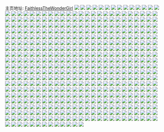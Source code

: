 主页地址: [FaithlessTheWonderGirl](https://weibo.com/u/1768656511) 
![](https://wx4.sinaimg.cn/mw2000/696b8e7fly1h9pgkuwii3j228032g7wi.jpg) 
![](https://wx4.sinaimg.cn/mw2000/696b8e7fly1h9pgkx1khtj22yo24w4qr.jpg) 
![](https://wx4.sinaimg.cn/mw2000/696b8e7fly1h9pgkjtjpoj22802yo1kz.jpg) 
![](https://wx4.sinaimg.cn/mw2000/696b8e7fly1h9pgkolq5jj21ho1zk7wh.jpg) 
![](https://wx4.sinaimg.cn/mw2000/696b8e7fly1h9pgkmpc7tj22802yox6q.jpg) 
![](https://wx4.sinaimg.cn/mw2000/696b8e7fly1h9pgks282nj22802yo7wj.jpg) 
![](https://wx4.sinaimg.cn/mw2000/696b8e7fly1h9pgktfa63j22803304qq.jpg) 
![](https://wx4.sinaimg.cn/mw2000/696b8e7fly1h9pgjyoeikj22802yoe82.jpg) 
![](https://wx4.sinaimg.cn/mw2000/696b8e7fly1h9pgkgv5t4j22802yob2b.jpg) 
![](https://wx4.sinaimg.cn/mw2000/696b8e7fly1h9pgkc2r97j22802yob2b.jpg) 
![](https://wx4.sinaimg.cn/mw2000/696b8e7fly1h9pgk6vu87j22802yob2b.jpg) 
![](https://wx4.sinaimg.cn/mw2000/696b8e7fly1h9gd0axpwaj22802yonpe.jpg) 
![](https://wx4.sinaimg.cn/mw2000/696b8e7fly1h9gd07qtqhj237k37khdz.jpg) 
![](https://wx4.sinaimg.cn/mw2000/696b8e7fly1h9gcfmx7rwj22802yokjn.jpg) 
![](https://wx4.sinaimg.cn/mw2000/696b8e7fly1h98cg00dn7j22eo37k1l1.jpg) 
![](https://wx4.sinaimg.cn/mw2000/696b8e7fly1h98cg612jwj22yo1w3b2c.jpg) 
![](https://wx4.sinaimg.cn/mw2000/696b8e7fly1h98cg3tpf1j22eo37kkjo.jpg) 
![](https://wx4.sinaimg.cn/mw2000/696b8e7fly1h907xs90htj2225340npe.jpg) 
![](https://wx4.sinaimg.cn/mw2000/696b8e7fly1h907xmkq0mj23402c04qr.jpg) 
![](https://wx4.sinaimg.cn/mw2000/696b8e7fly1h907zenrxqj22c0340e83.jpg) 
![](https://wx4.sinaimg.cn/mw2000/696b8e7fly1h907xktwjij22802yox6r.jpg) 
![](https://wx4.sinaimg.cn/mw2000/696b8e7fly1h907zmpu42j22c0340e83.jpg) 
![](https://wx4.sinaimg.cn/mw2000/696b8e7fly1h907xv5dhtj21t037kkjm.jpg) 
![](https://wx4.sinaimg.cn/mw2000/696b8e7fly1h907xxhxhsj237k37kb2e.jpg) 
![](https://wx4.sinaimg.cn/mw2000/696b8e7fly1h9080k0ygbj20s7140ndu.jpg) 
![](https://wx4.sinaimg.cn/mw2000/696b8e7fly1h907xqa54sj237k1t0u10.jpg) 
![](https://wx4.sinaimg.cn/mw2000/696b8e7fly1h907xhaqwdj22eo37k1l1.jpg) 
![](https://wx4.sinaimg.cn/mw2000/696b8e7fly1h91eti68dzj22c02vq1kz.jpg) 
![](https://wx4.sinaimg.cn/mw2000/696b8e7fly1h8s2rk20ivj22802emb2a.jpg) 
![](https://wx4.sinaimg.cn/mw2000/696b8e7fly1h8s2rnkjguj21tn36ce82.jpg) 
![](https://wx4.sinaimg.cn/mw2000/696b8e7fly1h8s2rt4afuj22802yox6q.jpg) 
![](https://wx4.sinaimg.cn/mw2000/696b8e7fly1h8nmxuoqlyj20uk5fux6r.jpg) 
![](https://wx4.sinaimg.cn/mw2000/696b8e7fly1h8nn2b4fhjj236c2dru10.jpg) 
![](https://wx4.sinaimg.cn/mw2000/696b8e7fly1h8nmxvwr14j20uk3g2e82.jpg) 
![](https://wx4.sinaimg.cn/mw2000/696b8e7fly1h8k29ab85sj22un26x4qq.jpg) 
![](https://wx4.sinaimg.cn/mw2000/696b8e7fly1h8k29fw0xej22xh2b27wj.jpg) 
![](https://wx4.sinaimg.cn/mw2000/696b8e7fly1h8k29jh3hqj23402c04qr.jpg) 
![](https://wx4.sinaimg.cn/mw2000/696b8e7fly1h8k29hr525j22c03404qr.jpg) 
![](https://wx4.sinaimg.cn/mw2000/696b8e7fly1h8k29ea5hbj22802yokjn.jpg) 
![](https://wx4.sinaimg.cn/mw2000/696b8e7fly1h8hq8p02exj21ho1zkqv5.jpg) 
![](https://wx4.sinaimg.cn/mw2000/696b8e7fly1h8hq603pesj227z2p3x6r.jpg) 
![](https://wx4.sinaimg.cn/mw2000/696b8e7fly1h8hq5wpwo8j21zk1hox6p.jpg) 
![](https://wx4.sinaimg.cn/mw2000/696b8e7fly1h8hq68pl4bj22802yoe84.jpg) 
![](https://wx4.sinaimg.cn/mw2000/696b8e7fly1h8hq6lof82j22802zke84.jpg) 
![](https://wx4.sinaimg.cn/mw2000/696b8e7fly1h8hq6f5s6wj22yo2a0e84.jpg) 
![](https://wx4.sinaimg.cn/mw2000/696b8e7fly1h8d3cfxq06j22rk2be1kz.jpg) 
![](https://wx4.sinaimg.cn/mw2000/696b8e7fly1h8d3c9keb9j21vx36chdu.jpg) 
![](https://wx4.sinaimg.cn/mw2000/696b8e7fly1h8dt9j0mndj235b36c4qt.jpg) 
![](https://wx4.sinaimg.cn/mw2000/696b8e7fly1h81i3vk14gj22yo1z7e84.jpg) 
![](https://wx4.sinaimg.cn/mw2000/696b8e7fly1h81i4a44ppj23402ajnpg.jpg) 
![](https://wx4.sinaimg.cn/mw2000/696b8e7fly1h81i43h0j4j22yo280qv8.jpg) 
![](https://wx4.sinaimg.cn/mw2000/696b8e7fly1h81i4808hwj21ho1zknpd.jpg) 
![](https://wx4.sinaimg.cn/mw2000/696b8e7fly1h7ukq8vp5bj23402c0npd.jpg) 
![](https://wx4.sinaimg.cn/mw2000/696b8e7fly1h7ukqa4xizj226r1n2e81.jpg) 
![](https://wx4.sinaimg.cn/mw2000/696b8e7fly1h7ukq733nzj22c0340npf.jpg) 
![](https://wx4.sinaimg.cn/mw2000/696b8e7fly1h7uizgp2cpj22c0340b2b.jpg) 
![](https://wx4.sinaimg.cn/mw2000/696b8e7fly1h7uizadr1zj236c36cu11.jpg) 
![](https://wx4.sinaimg.cn/mw2000/696b8e7fly1h7uiyjeeeuj22c03404qs.jpg) 
![](https://wx4.sinaimg.cn/mw2000/696b8e7fly1h7uizl4ukej21ld2wr4qq.jpg) 
![](https://wx4.sinaimg.cn/mw2000/696b8e7fly1h7uiz06m7wj22802yohdv.jpg) 
![](https://wx4.sinaimg.cn/mw2000/696b8e7fly1h7uiz25k8qj22c0340hdu.jpg) 
![](https://wx4.sinaimg.cn/mw2000/696b8e7fly1h7uiyuuqwhj22802yo1kz.jpg) 
![](https://wx4.sinaimg.cn/mw2000/696b8e7fly1h7uizj353lj221l340hdv.jpg) 
![](https://wx4.sinaimg.cn/mw2000/696b8e7fly1h7uj3y7m26j21zt2o3hdu.jpg) 
![](https://wx4.sinaimg.cn/mw2000/696b8e7fly1h7uizdf4raj23402c0qv7.jpg) 
![](https://wx4.sinaimg.cn/mw2000/696b8e7fly1h7uj1cumd8j22c0340hdv.jpg) 
![](https://wx4.sinaimg.cn/mw2000/696b8e7fly1h7uiznl5b9j22c0340npe.jpg) 
![](https://wx4.sinaimg.cn/mw2000/696b8e7fly1h7tctb7nu9j21fr36cb2b.jpg) 
![](https://wx4.sinaimg.cn/mw2000/696b8e7fly1h7tctcou65j21iz36c7wj.jpg) 
![](https://wx4.sinaimg.cn/mw2000/696b8e7fly1h7tcte06t8j21e036cx6q.jpg) 
![](https://wx4.sinaimg.cn/mw2000/696b8e7fly1h7dal8eggzj20tx134k3x.jpg) 
![](https://wx4.sinaimg.cn/mw2000/696b8e7fly1h7dale42dxj22802yo7wk.jpg) 
![](https://wx4.sinaimg.cn/mw2000/696b8e7fly1h7dalsjp45j22yo280qv7.jpg) 
![](https://wx4.sinaimg.cn/mw2000/696b8e7fly1h7dalm6ds4j23402c0e83.jpg) 
![](https://wx4.sinaimg.cn/mw2000/696b8e7fly1h7dalwjz03j22q6280u0y.jpg) 
![](https://wx4.sinaimg.cn/mw2000/696b8e7fly1h7daligmbkj22802yonpf.jpg) 
![](https://wx4.sinaimg.cn/mw2000/696b8e7fly1h7dal7npvmj22802yox6q.jpg) 
![](https://wx4.sinaimg.cn/mw2000/696b8e7fly1h6wurrxrikj22803147wk.jpg) 
![](https://wx4.sinaimg.cn/mw2000/696b8e7fly1h6wup8nf1kj21ys2mkqnz.jpg) 
![](https://wx4.sinaimg.cn/mw2000/696b8e7fly1h6wuozmvj8j22802zs4qs.jpg) 
![](https://wx4.sinaimg.cn/mw2000/696b8e7fly1h6wupw7tqoj22802yoe45.jpg) 
![](https://wx4.sinaimg.cn/mw2000/696b8e7fly1h6wupfi27uj21qm1honpd.jpg) 
![](https://wx4.sinaimg.cn/mw2000/696b8e7fly1h6wuqh8epsj228031w7wl.jpg) 
![](https://wx4.sinaimg.cn/mw2000/696b8e7fly1h6wusvby54j22c0340x6q.jpg) 
![](https://wx4.sinaimg.cn/mw2000/696b8e7fly1h6wuo09ku5j22802zgnpd.jpg) 
![](https://wx4.sinaimg.cn/mw2000/696b8e7fly1h6wurcb0vaj23402c04qr.jpg) 
![](https://wx4.sinaimg.cn/mw2000/696b8e7fly1h6wur7oie2j2280304b29.jpg) 
![](https://wx4.sinaimg.cn/mw2000/696b8e7fly1h6wus1nliaj21ho1zkn69.jpg) 
![](https://wx4.sinaimg.cn/mw2000/696b8e7fly1h6wuso5pb2j22802yo1l0.jpg) 
![](https://wx4.sinaimg.cn/mw2000/696b8e7fly1h6wutj2n9sj22802yoe83.jpg) 
![](https://wx4.sinaimg.cn/mw2000/696b8e7fgy1h6tfqyk63vj22yo280x6r.jpg) 
![](https://wx4.sinaimg.cn/mw2000/696b8e7fgy1h6tfqgfh47j22802you10.jpg) 
![](https://wx4.sinaimg.cn/mw2000/696b8e7fgy1h6tfqciv90j22802you0z.jpg) 
![](https://wx4.sinaimg.cn/mw2000/696b8e7fgy1h6tfyeqeeej22802zg4qt.jpg) 
![](https://wx4.sinaimg.cn/mw2000/696b8e7fgy1h6tfqueridj22802yo1l0.jpg) 
![](https://wx4.sinaimg.cn/mw2000/696b8e7fgy1h6tfq9lmshj2280304e81.jpg) 
![](https://wx4.sinaimg.cn/mw2000/696b8e7fgy1h6tfqnopeaj22yo280tyw.jpg) 
![](https://wx4.sinaimg.cn/mw2000/696b8e7fgy1h6tfqwebc9j220s2yn1l0.jpg) 
![](https://wx4.sinaimg.cn/mw2000/696b8e7fgy1h6tfsse9zhj227x2lynpf.jpg) 
![](https://wx4.sinaimg.cn/mw2000/696b8e7fly1h6gs1bs6d1j21r92cbwtm.jpg) 
![](https://wx4.sinaimg.cn/mw2000/696b8e7fly1h6gs1d77wtj21ze2n7tm5.jpg) 
![](https://wx4.sinaimg.cn/mw2000/696b8e7fly1h6gs1azrg8j21so2e9x6p.jpg) 
![](https://wx4.sinaimg.cn/mw2000/696b8e7fly1h674ipt87nj22yo280npf.jpg) 
![](https://wx4.sinaimg.cn/mw2000/696b8e7fly1h674jmiujqj227y2w2x6r.jpg) 
![](https://wx4.sinaimg.cn/mw2000/696b8e7fly1h674jait8oj228030wb29.jpg) 
![](https://wx4.sinaimg.cn/mw2000/696b8e7fly1h65bvlnt7bj20vc15sn3h.jpg) 
![](https://wx4.sinaimg.cn/mw2000/696b8e7fly1h65bvhnvqyj22802yokjn.jpg) 
![](https://wx4.sinaimg.cn/mw2000/696b8e7fly1h65bw680wnj222k2yonpf.jpg) 
![](https://wx4.sinaimg.cn/mw2000/696b8e7fly1h65bxag3dbj22802yo4qr.jpg) 
![](https://wx4.sinaimg.cn/mw2000/696b8e7fly1h65bwg6vs1j22802yonpf.jpg) 
![](https://wx4.sinaimg.cn/mw2000/696b8e7fly1h65bx1i0a9j22802yo4f0.jpg) 
![](https://wx4.sinaimg.cn/mw2000/696b8e7fly1h642g9tzifj23402c0e82.jpg) 
![](https://wx4.sinaimg.cn/mw2000/696b8e7fly1h642eu5qqsj22802sgay5.jpg) 
![](https://wx4.sinaimg.cn/mw2000/696b8e7fly1h642futr3fj22c0340x6q.jpg) 
![](https://wx4.sinaimg.cn/mw2000/696b8e7fly1h642g7xn0hj23402c07wl.jpg) 
![](https://wx4.sinaimg.cn/mw2000/696b8e7fly1h642f1rscvj22802yo4qs.jpg) 
![](https://wx4.sinaimg.cn/mw2000/696b8e7fly1h642fggqrmj228032c4qp.jpg) 
![](https://wx4.sinaimg.cn/mw2000/696b8e7fly1h642f7nbt1j22802yo7wk.jpg) 
![](https://wx4.sinaimg.cn/mw2000/696b8e7fly1h642fktdcqj22c0383b2b.jpg) 
![](https://wx4.sinaimg.cn/mw2000/696b8e7fly1h642fi931tj22c035fnpe.jpg) 
![](https://wx4.sinaimg.cn/mw2000/696b8e7fly1h642g4075zj23402c0x6s.jpg) 
![](https://wx4.sinaimg.cn/mw2000/696b8e7fly1h642fx3ai9j22c036nkjn.jpg) 
![](https://wx4.sinaimg.cn/mw2000/696b8e7fly1h642g03kufj22c0340npg.jpg) 
![](https://wx4.sinaimg.cn/mw2000/696b8e7fly1h642frn5qqj22bz2rv4qr.jpg) 
![](https://wx4.sinaimg.cn/mw2000/696b8e7fly1h642gd74euj2272340npf.jpg) 
![](https://wx4.sinaimg.cn/mw2000/696b8e7fly1h642foitm1j22c0357hdw.jpg) 
![](https://wx4.sinaimg.cn/mw2000/696b8e7fly1h5v0bvfm8ij22c03407wj.jpg) 
![](https://wx4.sinaimg.cn/mw2000/696b8e7fly1h5v0bshvsij22c0340b2b.jpg) 
![](https://wx4.sinaimg.cn/mw2000/696b8e7fly1h5v0by9xclj23402c0npe.jpg) 
![](https://wx4.sinaimg.cn/mw2000/696b8e7fly1h5v0bwy63hj22c0340npf.jpg) 
![](https://wx4.sinaimg.cn/mw2000/696b8e7fly1h5v0bzmnlcj23402c0x6q.jpg) 
![](https://wx4.sinaimg.cn/mw2000/696b8e7fly1h5dku89w6qj23402c0b2b.jpg) 
![](https://wx4.sinaimg.cn/mw2000/696b8e7fly1h5dktuvjj3j22802yo1kz.jpg) 
![](https://wx4.sinaimg.cn/mw2000/696b8e7fly1h5dku1e43rj22c0340b2b.jpg) 
![](https://wx4.sinaimg.cn/mw2000/696b8e7fly1h5dku3z6iuj22c0340kjm.jpg) 
![](https://wx4.sinaimg.cn/mw2000/696b8e7fly1h5dku5f6l9j21r0340e82.jpg) 
![](https://wx4.sinaimg.cn/mw2000/696b8e7fly1h5dktzcxb8j22802yo4qr.jpg) 
![](https://wx4.sinaimg.cn/mw2000/696b8e7fly1h56mv7jnpzj22802yo1kz.jpg) 
![](https://wx4.sinaimg.cn/mw2000/696b8e7fly1h56mvcfg0vj234033y4qs.jpg) 
![](https://wx4.sinaimg.cn/mw2000/696b8e7fly1h56mvmmnqcj22802yo7wj.jpg) 
![](https://wx4.sinaimg.cn/mw2000/696b8e7fly1h56mvehqxhj23402c07wj.jpg) 
![](https://wx4.sinaimg.cn/mw2000/696b8e7fly1h56mvi5sthj22802yox6r.jpg) 
![](https://wx4.sinaimg.cn/mw2000/696b8e7fly1h56mvojdtfj21dd2fq7wh.jpg) 
![](https://wx4.sinaimg.cn/mw2000/696b8e7fly1h56mzlu0m3j22802yohdv.jpg) 
![](https://wx4.sinaimg.cn/mw2000/696b8e7fly1h56h1n7rp7j22rv1hg4qq.jpg) 
![](https://wx4.sinaimg.cn/mw2000/696b8e7fly1h56h1x5e3ej22al3314qr.jpg) 
![](https://wx4.sinaimg.cn/mw2000/696b8e7fly1h56h1zzii6j22c032o1kz.jpg) 
![](https://wx4.sinaimg.cn/mw2000/696b8e7fly1h56h5xq17oj23401mpkjm.jpg) 
![](https://wx4.sinaimg.cn/mw2000/696b8e7fly1h56hjds0chj227u340u0z.jpg) 
![](https://wx4.sinaimg.cn/mw2000/696b8e7fly1h56h22nddfj234028yhdv.jpg) 
![](https://wx4.sinaimg.cn/mw2000/696b8e7fly1h56hezynp6j22ak16se81.jpg) 
![](https://wx4.sinaimg.cn/mw2000/696b8e7fly1h549sat3vfj22c033y7wk.jpg) 
![](https://wx4.sinaimg.cn/mw2000/696b8e7fly1h549sg8dg8j23402c07wj.jpg) 
![](https://wx4.sinaimg.cn/mw2000/696b8e7fly1h549sienonj22c0340b2b.jpg) 
![](https://wx4.sinaimg.cn/mw2000/696b8e7fly1h549sdoly9j20v915o7jp.jpg) 
![](https://wx4.sinaimg.cn/mw2000/696b8e7fly1h549scu9jvj23402c07wi.jpg) 
![](https://wx4.sinaimg.cn/mw2000/696b8e7fly1h549sf0ikdj23402c01kz.jpg) 
![](https://wx4.sinaimg.cn/mw2000/696b8e7fgy1h4a4yugltrj22801o0b29.jpg) 
![](https://wx4.sinaimg.cn/mw2000/696b8e7fgy1h4a41z7detj226m340x6q.jpg) 
![](https://wx4.sinaimg.cn/mw2000/696b8e7fgy1h4a4yx8jvsj22801o0b29.jpg) 
![](https://wx4.sinaimg.cn/mw2000/696b8e7fgy1h4a4mmfqa2j22c033ynpf.jpg) 
![](https://wx4.sinaimg.cn/mw2000/696b8e7fgy1h4a41xtsikj223e2wjb2a.jpg) 
![](https://wx4.sinaimg.cn/mw2000/696b8e7fgy1h4a4jutat6j23402c0b2a.jpg) 
![](https://wx4.sinaimg.cn/mw2000/696b8e7fgy1h494iiwrosj228030chdw.jpg) 
![](https://wx4.sinaimg.cn/mw2000/696b8e7fgy1h494imvglrj22802zob2c.jpg) 
![](https://wx4.sinaimg.cn/mw2000/696b8e7fgy1h494ivmt3jj228030k1l0.jpg) 
![](https://wx4.sinaimg.cn/mw2000/696b8e7fgy1h494iziub1j22yo2cwnpg.jpg) 
![](https://wx4.sinaimg.cn/mw2000/696b8e7fgy1h494hs2ewtj22wf26bkjn.jpg) 
![](https://wx4.sinaimg.cn/mw2000/696b8e7fgy1h493rqnzmjj22yn27zu0z.jpg) 
![](https://wx4.sinaimg.cn/mw2000/696b8e7fgy1h494j417ytj22802ko1kz.jpg) 
![](https://wx4.sinaimg.cn/mw2000/696b8e7fgy1h494j6uvpcj22342upb2b.jpg) 
![](https://wx4.sinaimg.cn/mw2000/696b8e7fgy1h494iftzi0j2280310npg.jpg) 
![](https://wx4.sinaimg.cn/mw2000/696b8e7fly1h3u159r0kgj23402c0b2b.jpg) 
![](https://wx4.sinaimg.cn/mw2000/696b8e7fly1h3u156yhq5j23402c07wj.jpg) 
![](https://wx4.sinaimg.cn/mw2000/696b8e7fly1h3u15mdhnkj22c030ux6q.jpg) 
![](https://wx4.sinaimg.cn/mw2000/696b8e7fly1h3u15jwquzj22572uxx6r.jpg) 
![](https://wx4.sinaimg.cn/mw2000/696b8e7fly1h3u15c06b8j23402c04qr.jpg) 
![](https://wx4.sinaimg.cn/mw2000/696b8e7fly1h3u15dlzw9j21wq2gx7wi.jpg) 
![](https://wx4.sinaimg.cn/mw2000/696b8e7fly1h3u13iem4nj21o02804qq.jpg) 
![](https://wx4.sinaimg.cn/mw2000/696b8e7fly1h3u15hamexj22c0340kjm.jpg) 
![](https://wx4.sinaimg.cn/mw2000/696b8e7fly1h3u14ce4v4j21o02804qq.jpg) 
![](https://wx4.sinaimg.cn/mw2000/696b8e7fly1h3u13rl23mj22i523ru0x.jpg) 
![](https://wx4.sinaimg.cn/mw2000/696b8e7fly1h3u13on6euj23402by1l0.jpg) 
![](https://wx4.sinaimg.cn/mw2000/696b8e7fly1h3u153g8pej222o341u0y.jpg) 
![](https://wx4.sinaimg.cn/mw2000/696b8e7fly1h3u13ujqpdj21l0240x0s.jpg) 
![](https://wx4.sinaimg.cn/mw2000/696b8e7fly1h3u13kkr9rj222o341kjl.jpg) 
![](https://wx4.sinaimg.cn/mw2000/696b8e7fgy1h34pr8cy8mj22802sax6q.jpg) 
![](https://wx4.sinaimg.cn/mw2000/696b8e7fgy1h34prdg0tcj224g2z1u0y.jpg) 
![](https://wx4.sinaimg.cn/mw2000/696b8e7fgy1h34prf5xjij22802yox6q.jpg) 
![](https://wx4.sinaimg.cn/mw2000/696b8e7fgy1h34pr2lg6nj22802yox6r.jpg) 
![](https://wx4.sinaimg.cn/mw2000/696b8e7fgy1h34prbik2aj22802yox6q.jpg) 
![](https://wx4.sinaimg.cn/mw2000/696b8e7fgy1h34pr4otncj22802yonpf.jpg) 
![](https://wx4.sinaimg.cn/mw2000/696b8e7fgy1h34prgbz6qj22802yoqv6.jpg) 
![](https://wx4.sinaimg.cn/mw2000/696b8e7fgy1h34pr9sv7tj228033c7wj.jpg) 
![](https://wx4.sinaimg.cn/mw2000/696b8e7fgy1h34pr6d3naj225z30c1kz.jpg) 
![](https://wx4.sinaimg.cn/mw2000/696b8e7fly1h2oh3i14d4j22c033y4qs.jpg) 
![](https://wx4.sinaimg.cn/mw2000/696b8e7fly1h2oh2tezvvj23402c0qv5.jpg) 
![](https://wx4.sinaimg.cn/mw2000/696b8e7fly1h2oh3oaz9qj22c033y1l0.jpg) 
![](https://wx4.sinaimg.cn/mw2000/696b8e7fgy1h2hgi6lkrxj22yo280x6q.jpg) 
![](https://wx4.sinaimg.cn/mw2000/696b8e7fgy1h2hgxr2p1wj22802you0y.jpg) 
![](https://wx4.sinaimg.cn/mw2000/696b8e7fgy1h2hgi0qwcbj227z2vk7wj.jpg) 
![](https://wx4.sinaimg.cn/mw2000/696b8e7fgy1h2hgib9b6jj22802yo7wj.jpg) 
![](https://wx4.sinaimg.cn/mw2000/696b8e7fgy1h2hgi96qhwj228034ce83.jpg) 
![](https://wx4.sinaimg.cn/mw2000/696b8e7fgy1h2hgid9m27j22802yo1kz.jpg) 
![](https://wx4.sinaimg.cn/mw2000/696b8e7fgy1h2hgihp5qdj220q2t81ky.jpg) 
![](https://wx4.sinaimg.cn/mw2000/696b8e7fgy1h2hgi496l3j22802yo7wj.jpg) 
![](https://wx4.sinaimg.cn/mw2000/696b8e7fgy1h2hgk7rfmwj22142ecb2a.jpg) 
![](https://wx4.sinaimg.cn/mw2000/696b8e7fgy1h2ep5cq7q0j23402c0u0z.jpg) 
![](https://wx4.sinaimg.cn/mw2000/696b8e7fgy1h2eovpwjjij233m2ejhdv.jpg) 
![](https://wx4.sinaimg.cn/mw2000/696b8e7fgy1h2eovtk2qhj233b2i5e82.jpg) 
![](https://wx4.sinaimg.cn/mw2000/696b8e7fgy1h286xu8efrj22yo280qv7.jpg) 
![](https://wx4.sinaimg.cn/mw2000/696b8e7fgy1h286y34yb2j22yn27z7wj.jpg) 
![](https://wx4.sinaimg.cn/mw2000/696b8e7fgy1h286xyurgaj225h33pnpf.jpg) 
![](https://wx4.sinaimg.cn/mw2000/696b8e7fgy1h286xryyvaj22yn26w7wk.jpg) 
![](https://wx4.sinaimg.cn/mw2000/696b8e7fgy1h286y4j9tij22c02c0hdu.jpg) 
![](https://wx4.sinaimg.cn/mw2000/696b8e7fgy1h286xwldeqj22yo2944qs.jpg) 
![](https://wx4.sinaimg.cn/mw2000/696b8e7fgy1h286xpw4rfj21zw2nuu0y.jpg) 
![](https://wx4.sinaimg.cn/mw2000/696b8e7fgy1h286xnzh1kj21jz22nx6p.jpg) 
![](https://wx4.sinaimg.cn/mw2000/696b8e7fgy1h286y0p14wj21so2e8b2a.jpg) 
![](https://wx4.sinaimg.cn/mw2000/696b8e7fgy1h21cmhdr6tj22yo2804qt.jpg) 
![](https://wx4.sinaimg.cn/mw2000/696b8e7fgy1h21cmfx4i8j22yo280hdw.jpg) 
![](https://wx4.sinaimg.cn/mw2000/696b8e7fgy1h21cn1w01tj22yo280npg.jpg) 
![](https://wx4.sinaimg.cn/mw2000/696b8e7fgy1h21cx00z0rj22yo280hdw.jpg) 
![](https://wx4.sinaimg.cn/mw2000/696b8e7fgy1h21cmvo99sj22802yox6s.jpg) 
![](https://wx4.sinaimg.cn/mw2000/696b8e7fgy1h21cxi8rsqj22yo280b2d.jpg) 
![](https://wx4.sinaimg.cn/mw2000/696b8e7fgy1h21cmynh7dj22i9280hdw.jpg) 
![](https://wx4.sinaimg.cn/mw2000/696b8e7fgy1h21cttzdxpj22qv280b2c.jpg) 
![](https://wx4.sinaimg.cn/mw2000/696b8e7fgy1h21cmp2umrj22802yox6s.jpg) 
![](https://wx4.sinaimg.cn/mw2000/696b8e7fgy1h13o9q8ufkj20zk1hch8h.jpg) 
![](https://wx4.sinaimg.cn/mw2000/696b8e7fgy1h0z5e4rd1vj21400u0h23.jpg) 
![](https://wx4.sinaimg.cn/mw2000/696b8e7fgy1h0z5e34o8gj20tu0twn29.jpg) 
![](https://wx4.sinaimg.cn/mw2000/696b8e7fgy1h0z5e1q34uj20tz12c49f.jpg) 
![](https://wx4.sinaimg.cn/mw2000/696b8e7fgy1h0tcpkrbarj23401qy1ky.jpg) 
![](https://wx4.sinaimg.cn/mw2000/696b8e7fgy1h0gr2ydrcuj22c02vhx6q.jpg) 
![](https://wx4.sinaimg.cn/mw2000/696b8e7fgy1h0gr3fg9y2j22c0340u0x.jpg) 
![](https://wx4.sinaimg.cn/mw2000/696b8e7fgy1h0gpsya47uj23402c01l0.jpg) 
![](https://wx4.sinaimg.cn/mw2000/696b8e7fgy1h0gr3avg7vj23402c0e83.jpg) 
![](https://wx4.sinaimg.cn/mw2000/696b8e7fgy1h0gr2sp836j22c0340kjm.jpg) 
![](https://wx4.sinaimg.cn/mw2000/696b8e7fgy1h0gr35gfskj22c033yb2c.jpg) 
![](https://wx4.sinaimg.cn/mw2000/696b8e7fly1h07c2r0362j22802yohdu.jpg) 
![](https://wx4.sinaimg.cn/mw2000/696b8e7fly1h07c29i2lxj22622z5npe.jpg) 
![](https://wx4.sinaimg.cn/mw2000/696b8e7fly1h07c2gtpz5j22802yo7wi.jpg) 
![](https://wx4.sinaimg.cn/mw2000/696b8e7fly1h06zt5ok6nj22802yohdu.jpg) 
![](https://wx4.sinaimg.cn/mw2000/696b8e7fly1h06ztd9vc4j22802yonpe.jpg) 
![](https://wx4.sinaimg.cn/mw2000/696b8e7fly1h06zthy12zj22802yob2a.jpg) 
![](https://wx4.sinaimg.cn/mw2000/696b8e7fly1h06zvm7idaj22802yohdu.jpg) 
![](https://wx4.sinaimg.cn/mw2000/696b8e7fly1h0702c3zk3j22802yohdu.jpg) 
![](https://wx4.sinaimg.cn/mw2000/696b8e7fly1h0705bt12ij22802yoqv6.jpg) 
![](https://wx4.sinaimg.cn/mw2000/696b8e7fly1h06zt0ygpij22802yoe82.jpg) 
![](https://wx4.sinaimg.cn/mw2000/696b8e7fly1h06zt7z1s4j215u1jsx4v.jpg) 
![](https://wx4.sinaimg.cn/mw2000/696b8e7fly1h06ztmug90j22802yo4qq.jpg) 
![](https://wx4.sinaimg.cn/mw2000/696b8e7fly1gyeqvh9knej23402c04qs.jpg) 
![](https://wx4.sinaimg.cn/mw2000/696b8e7fly1gyeqviklldj23402164qr.jpg) 
![](https://wx4.sinaimg.cn/mw2000/696b8e7fly1gyeqvb0hc5j22z62bxnpf.jpg) 
![](https://wx4.sinaimg.cn/mw2000/696b8e7fly1gyeqvf4vupj23402c0kjn.jpg) 
![](https://wx4.sinaimg.cn/mw2000/696b8e7fly1gyerc3fnvuj23402c01l0.jpg) 
![](https://wx4.sinaimg.cn/mw2000/696b8e7fly1gyeqv72innj22c03401kz.jpg) 
![](https://wx4.sinaimg.cn/mw2000/696b8e7fly1gyeqv9w7wvj22c033yu10.jpg) 
![](https://wx4.sinaimg.cn/mw2000/696b8e7fly1gyeqvdtc4mj22xl2c0x6r.jpg) 
![](https://wx4.sinaimg.cn/mw2000/696b8e7fly1gxicxdauq5j22yo2a8e85.jpg) 
![](https://wx4.sinaimg.cn/mw2000/696b8e7fly1gxicydaka3j22c02n71ky.jpg) 
![](https://wx4.sinaimg.cn/mw2000/696b8e7fly1gxicyaskhkj22ym28nhdw.jpg) 
![](https://wx4.sinaimg.cn/mw2000/696b8e7fly1gxid1mqhogj23402c0kjo.jpg) 
![](https://wx4.sinaimg.cn/mw2000/696b8e7fly1gxicx24y5aj22802yoe84.jpg) 
![](https://wx4.sinaimg.cn/mw2000/696b8e7fly1gxicusa388j21gi1zib2a.jpg) 
![](https://wx4.sinaimg.cn/mw2000/696b8e7fly1gxfizywnkbj21ia20dqv5.jpg) 
![](https://wx4.sinaimg.cn/mw2000/696b8e7fly1gxfiom30inj226w2bku0y.jpg) 
![](https://wx4.sinaimg.cn/mw2000/696b8e7fly1gxfip0qzpmj21zp31hu0y.jpg) 
![](https://wx4.sinaimg.cn/mw2000/696b8e7fly1gxfioxz606j21y33347wj.jpg) 
![](https://wx4.sinaimg.cn/mw2000/696b8e7fly1gxfioohxalj225c302qv6.jpg) 
![](https://wx4.sinaimg.cn/mw2000/696b8e7fly1gxfip2uq0gj22ka1spnpe.jpg) 
![](https://wx4.sinaimg.cn/mw2000/696b8e7fly1gxa9muhmbcj23402c0npe.jpg) 
![](https://wx4.sinaimg.cn/mw2000/696b8e7fly1gxa9r8jam4j20mi0rkqbo.jpg) 
![](https://wx4.sinaimg.cn/mw2000/696b8e7fly1gxa9q2r6x0j20i50nydnv.jpg) 
![](https://wx4.sinaimg.cn/mw2000/696b8e7fly1gxa9me1ea1j21o0280b29.jpg) 
![](https://wx4.sinaimg.cn/mw2000/696b8e7fly1gxa9mgk74fj22qz2c0hdu.jpg) 
![](https://wx4.sinaimg.cn/mw2000/696b8e7fly1gxa9mf8jzaj21o0280e81.jpg) 
![](https://wx4.sinaimg.cn/mw2000/696b8e7fly1gxa9m9sp6mj234133ykjp.jpg) 
![](https://wx4.sinaimg.cn/mw2000/696b8e7fly1gxa9md9k87j21o02807wh.jpg) 
![](https://wx4.sinaimg.cn/mw2000/696b8e7fly1gxa9mbmwfnj22c02c0e82.jpg) 
![](https://wx4.sinaimg.cn/mw2000/696b8e7fly1gxa9qiuiy4j20mp0rjtiy.jpg) 
![](https://wx4.sinaimg.cn/mw2000/696b8e7fly1gxa9pmlvqgj20tk0kggvu.jpg) 
![](https://wx4.sinaimg.cn/mw2000/696b8e7fly1gxa9quu8qpj20lw0snk0q.jpg) 
![](https://wx4.sinaimg.cn/mw2000/696b8e7fly1gwn7ls9ozjj215o1qihdt.jpg) 
![](https://wx4.sinaimg.cn/mw2000/696b8e7fly1gwn7nnk1vej215o4mox6q.jpg) 
![](https://wx4.sinaimg.cn/mw2000/696b8e7fly1gwn7lthc72j215o1qihdt.jpg) 
![](https://wx4.sinaimg.cn/mw2000/696b8e7fly1gwigutphhgj22c03401l0.jpg) 
![](https://wx4.sinaimg.cn/mw2000/696b8e7fly1gwigumsz6gj21ho1zknpd.jpg) 
![](https://wx4.sinaimg.cn/mw2000/696b8e7fly1gwigyhjcetj229x318kjn.jpg) 
![](https://wx4.sinaimg.cn/mw2000/696b8e7fly1gwiguxdw8hj22qd2byb2a.jpg) 
![](https://wx4.sinaimg.cn/mw2000/696b8e7fly1gwigurasv7j21v7340hdv.jpg) 
![](https://wx4.sinaimg.cn/mw2000/696b8e7fly1gwiguvjrjtj23402c0qv6.jpg) 
![](https://wx4.sinaimg.cn/mw2000/696b8e7fly1gwf56ie4eyj20u01xye81.jpg) 
![](https://wx4.sinaimg.cn/mw2000/696b8e7fly1gwf56hokt9j20u00tynen.jpg) 
![](https://wx4.sinaimg.cn/mw2000/696b8e7fly1gwf56jbkd0j20u01ru1kx.jpg) 
![](https://wx4.sinaimg.cn/mw2000/696b8e7fly1gw80a3z6dkj21wz2yox6q.jpg) 
![](https://wx4.sinaimg.cn/mw2000/696b8e7fly1gw80a87t62j23402c0kjn.jpg) 
![](https://wx4.sinaimg.cn/mw2000/696b8e7fly1gw80ab2u0oj22c0340hdv.jpg) 
![](https://wx4.sinaimg.cn/mw2000/696b8e7fly1gw80a57jlej22c0340u0y.jpg) 
![](https://wx4.sinaimg.cn/mw2000/696b8e7fly1gw80a2yb9nj22802yokjn.jpg) 
![](https://wx4.sinaimg.cn/mw2000/696b8e7fly1gw80a0yiqhj22c0340x6q.jpg) 
![](https://wx4.sinaimg.cn/mw2000/696b8e7fly1gw80a9ovabj229y2561ky.jpg) 
![](https://wx4.sinaimg.cn/mw2000/696b8e7fly1gw80acfs49j2282340qv6.jpg) 
![](https://wx4.sinaimg.cn/mw2000/696b8e7fly1gw80adsmyyj223o2swe82.jpg) 
![](https://wx4.sinaimg.cn/mw2000/696b8e7fly1gw80lpnbg9j234033y1l1.jpg) 
![](https://wx4.sinaimg.cn/mw2000/696b8e7fly1gw80lr399aj229h30n1kz.jpg) 
![](https://wx4.sinaimg.cn/mw2000/696b8e7fly1gw80lsl5awj23402c0qv5.jpg) 
![](https://wx4.sinaimg.cn/mw2000/696b8e7fly1gw80luecv0j23402c0qv5.jpg) 
![](https://wx4.sinaimg.cn/mw2000/696b8e7fly1gw80ukovnlj22za2bxkjo.jpg) 
![](https://wx4.sinaimg.cn/mw2000/696b8e7fly1gw80lvqq8rj2340334kjm.jpg) 
![](https://wx4.sinaimg.cn/mw2000/696b8e7fgy1gw6cf6cclpj22a52wmnpf.jpg) 
![](https://wx4.sinaimg.cn/mw2000/696b8e7fgy1gw6cg0ili9j22523404qr.jpg) 
![](https://wx4.sinaimg.cn/mw2000/696b8e7fgy1gw6cfeg97kj223o2swb2a.jpg) 
![](https://wx4.sinaimg.cn/mw2000/696b8e7fgy1gw6cf16p46j23402c0x6q.jpg) 
![](https://wx4.sinaimg.cn/mw2000/696b8e7fgy1gw6cfmvg8pj22802yob2b.jpg) 
![](https://wx4.sinaimg.cn/mw2000/696b8e7fgy1gw6cfuyjf8j23402c0x6p.jpg) 
![](https://wx4.sinaimg.cn/mw2000/696b8e7fgy1gw6cfimcwbj220y2p97wj.jpg) 
![](https://wx4.sinaimg.cn/mw2000/696b8e7fgy1gw6cfs5xevj23402c0e83.jpg) 
![](https://wx4.sinaimg.cn/mw2000/696b8e7fgy1gw6cfaqml2j22c0341hdv.jpg) 
![](https://wx4.sinaimg.cn/mw2000/696b8e7fgy1gw6cfoq90sj22a231fqv5.jpg) 
![](https://wx4.sinaimg.cn/mw2000/696b8e7fgy1gw6cfxd0a5j21ys2n3x6p.jpg) 
![](https://wx4.sinaimg.cn/mw2000/696b8e7fgy1gw6cg3na4tj22xk276npe.jpg) 
![](https://wx4.sinaimg.cn/mw2000/696b8e7fgy1gw5txl015hj21s52yonpe.jpg) 
![](https://wx4.sinaimg.cn/mw2000/696b8e7fgy1gw5txu9pfdj22532ut1kz.jpg) 
![](https://wx4.sinaimg.cn/mw2000/696b8e7fgy1gw5tyogf40j22362eyqv6.jpg) 
![](https://wx4.sinaimg.cn/mw2000/696b8e7fgy1gw5txq5nwbj22802you0z.jpg) 
![](https://wx4.sinaimg.cn/mw2000/696b8e7fgy1gw5tybx2ihj21yw2knnpd.jpg) 
![](https://wx4.sinaimg.cn/mw2000/696b8e7fgy1gw5ty19rn4j22802yo4qr.jpg) 
![](https://wx4.sinaimg.cn/mw2000/696b8e7fgy1gw5tyeknhmj229g30mnpd.jpg) 
![](https://wx4.sinaimg.cn/mw2000/696b8e7fgy1gw5tyk0kgmj22c0340u0z.jpg) 
![](https://wx4.sinaimg.cn/mw2000/696b8e7fgy1gw5ty9prgvj22802f5u0y.jpg) 
![](https://wx4.sinaimg.cn/mw2000/696b8e7fgy1gw5ud3fggzj23402c0e83.jpg) 
![](https://wx4.sinaimg.cn/mw2000/696b8e7fgy1gw5ucw2ewsj23402c0hdu.jpg) 
![](https://wx4.sinaimg.cn/mw2000/696b8e7fgy1gw5ue3p3m1j228n2xxhdu.jpg) 
![](https://wx4.sinaimg.cn/mw2000/696b8e7fgy1gw44t8p2wuj22462tke83.jpg) 
![](https://wx4.sinaimg.cn/mw2000/696b8e7fgy1gw44t1bxf6j22802yoqv6.jpg) 
![](https://wx4.sinaimg.cn/mw2000/696b8e7fgy1gw44uk6wyfj21ui2n0u0x.jpg) 
![](https://wx4.sinaimg.cn/mw2000/696b8e7fgy1gw44t3mwr4j21fk1jle81.jpg) 
![](https://wx4.sinaimg.cn/mw2000/696b8e7fgy1gw44tprryjj228032oqv7.jpg) 
![](https://wx4.sinaimg.cn/mw2000/696b8e7fgy1gw44tbau3pj21qd2b6qv5.jpg) 
![](https://wx4.sinaimg.cn/mw2000/696b8e7fgy1gw44tgc967j220x2udhdv.jpg) 
![](https://wx4.sinaimg.cn/mw2000/696b8e7fgy1gw44un9abbj21z52wme82.jpg) 
![](https://wx4.sinaimg.cn/mw2000/696b8e7fgy1gw44tk0wavj221c2ptnpe.jpg) 
![](https://wx4.sinaimg.cn/mw2000/001VH6lVgy1gv5l416epxj62802izb2a02.jpg) 
![](https://wx4.sinaimg.cn/mw2000/001VH6lVgy1gv5l4kit75j63402c0u0z02.jpg) 
![](https://wx4.sinaimg.cn/mw2000/001VH6lVgy1gv5l48rh37j62z42c7b2a02.jpg) 
![](https://wx4.sinaimg.cn/mw2000/001VH6lVgy1gv5l57a4i7j63402c0kjq02.jpg) 
![](https://wx4.sinaimg.cn/mw2000/001VH6lVgy1gv5l44273vj625t2iob2902.jpg) 
![](https://wx4.sinaimg.cn/mw2000/001VH6lVgy1gv5l3wt3x4j61wi2jc1ky02.jpg) 
![](https://wx4.sinaimg.cn/mw2000/001VH6lVgy1gv5l5qod18j62yo280u0y02.jpg) 
![](https://wx4.sinaimg.cn/mw2000/001VH6lVgy1gv5l63g4k2j62c0340npf02.jpg) 
![](https://wx4.sinaimg.cn/mw2000/001VH6lVgy1gv5l5e77tlj63402e1kjn02.jpg) 
![](https://wx4.sinaimg.cn/mw2000/001VH6lVgy1gv5l5kzeakj61xx2z24qr02.jpg) 
![](https://wx4.sinaimg.cn/mw2000/001VH6lVgy1gv5l5wgfpwj62qy227hdu02.jpg) 
![](https://wx4.sinaimg.cn/mw2000/001VH6lVgy1gv5l68dju8j63402c0e8202.jpg) 
![](https://wx4.sinaimg.cn/mw2000/001VH6lVgy1gv33ytbul5j62yo2801kz02.jpg) 
![](https://wx4.sinaimg.cn/mw2000/001VH6lVgy1gv33z6ivyxj61qm2yox6p02.jpg) 
![](https://wx4.sinaimg.cn/mw2000/001VH6lVgy1gv33z8tatwj62802iakjm02.jpg) 
![](https://wx4.sinaimg.cn/mw2000/001VH6lVgy1gv33zbdcyrj62h324ynpf02.jpg) 
![](https://wx4.sinaimg.cn/mw2000/001VH6lVgy1gv33zgq1v6j623i2spb2a02.jpg) 
![](https://wx4.sinaimg.cn/mw2000/001VH6lVgy1gv33zfdeg2j62803344qr02.jpg) 
![](https://wx4.sinaimg.cn/mw2000/001VH6lVgy1gv33yvwq5oj625q2vnkjm02.jpg) 
![](https://wx4.sinaimg.cn/mw2000/001VH6lVgy1gv33z7a6c5j61cp1oxaz502.jpg) 
![](https://wx4.sinaimg.cn/mw2000/001VH6lVgy1gv3483vj33j61w02iob2b02.jpg) 
![](https://wx4.sinaimg.cn/mw2000/001VH6lVgy1gv33z3ca30j62w71xgnpe02.jpg) 
![](https://wx4.sinaimg.cn/mw2000/001VH6lVgy1gv33yqs0boj61w021m1ky02.jpg) 
![](https://wx4.sinaimg.cn/mw2000/001VH6lVgy1gv34nzaa7mj62u31yj1kz02.jpg) 
![](https://wx4.sinaimg.cn/mw2000/001VH6lVgy1gv33zctpcxj62io1w0npe02.jpg) 
![](https://wx4.sinaimg.cn/mw2000/001VH6lVgy1gv33yzo4vrj621l340u0x02.jpg) 
![](https://wx4.sinaimg.cn/mw2000/001VH6lVgy1gv3473l2mgj61lr2gzkjl02.jpg) 
![](https://wx4.sinaimg.cn/mw2000/001VH6lVgy1gv33yy4o7zj62hq25hx6q02.jpg) 
![](https://wx4.sinaimg.cn/mw2000/001VH6lVgy1gv33zdottaj62io1w0b2902.jpg) 
![](https://wx4.sinaimg.cn/mw2000/001VH6lVgy1gv33z1hq18j61w02mihdv02.jpg) 
![](https://wx4.sinaimg.cn/mw2000/001VH6lVgy1gv19kp42ovj623l308e8302.jpg) 
![](https://wx4.sinaimg.cn/mw2000/001VH6lVgy1gv19jypoavj61tg2pphdu02.jpg) 
![](https://wx4.sinaimg.cn/mw2000/001VH6lVgy1gv19kk5l4tj61zz2yokjn02.jpg) 
![](https://wx4.sinaimg.cn/mw2000/001VH6lVgy1gv19kce53nj625v2ibu0x02.jpg) 
![](https://wx4.sinaimg.cn/mw2000/001VH6lVgy1gv19k3ig7kj634026okjm02.jpg) 
![](https://wx4.sinaimg.cn/mw2000/001VH6lVgy1gv19lajra2j627z2zvqv702.jpg) 
![](https://wx4.sinaimg.cn/mw2000/001VH6lVgy1gv19ksdelxj62802you0y02.jpg) 
![](https://wx4.sinaimg.cn/mw2000/001VH6lVgy1gv19jvxoirj61xi33dnpf02.jpg) 
![](https://wx4.sinaimg.cn/mw2000/001VH6lVgy1gv19kfwczlj61x82xc4qq02.jpg) 
![](https://wx4.sinaimg.cn/mw2000/001VH6lVly1guogr1mbysj62802yokjm02.jpg) 
![](https://wx4.sinaimg.cn/mw2000/001VH6lVly1guogsdszbdj628032o1kz02.jpg) 
![](https://wx4.sinaimg.cn/mw2000/001VH6lVly1guogrce7gyj62802yokjm02.jpg) 
![](https://wx4.sinaimg.cn/mw2000/001VH6lVly1guncnvm1dzj628031ghdv02.jpg) 
![](https://wx4.sinaimg.cn/mw2000/001VH6lVly1guncnpiw0nj62802yo1kz02.jpg) 
![](https://wx4.sinaimg.cn/mw2000/001VH6lVly1guncqqkah5j63402c01kz02.jpg) 
![](https://wx4.sinaimg.cn/mw2000/001VH6lVly1gunco60ozhj62802yox6q02.jpg) 
![](https://wx4.sinaimg.cn/mw2000/001VH6lVly1guncoux4skj62w223rnpe02.jpg) 
![](https://wx4.sinaimg.cn/mw2000/001VH6lVly1guncnj13kjj62802yo7wj02.jpg) 
![](https://wx4.sinaimg.cn/mw2000/001VH6lVly1gun6xptlhgj61400u0ao802.jpg) 
![](https://wx4.sinaimg.cn/mw2000/001VH6lVly1gun6r82rt4j628r2r3e8202.jpg) 
![](https://wx4.sinaimg.cn/mw2000/001VH6lVly1gun6qnakqxj629b3404qs02.jpg) 
![](https://wx4.sinaimg.cn/mw2000/001VH6lVly1gun6ri3ethj625g2v9u0x02.jpg) 
![](https://wx4.sinaimg.cn/mw2000/001VH6lVly1gun6qvgaunj61hw25fe8102.jpg) 
![](https://wx4.sinaimg.cn/mw2000/001VH6lVly1gun6qu09p3j626m2c0kjm02.jpg) 
![](https://wx4.sinaimg.cn/mw2000/001VH6lVly1gun6r3nannj6280328e8402.jpg) 
![](https://wx4.sinaimg.cn/mw2000/001VH6lVly1gun6qx233cj621u2nakjl02.jpg) 
![](https://wx4.sinaimg.cn/mw2000/001VH6lVly1gun6rfvh7mj62yo2807wi02.jpg) 
![](https://wx4.sinaimg.cn/mw2000/001VH6lVly1gun7qnwblnj61dc1ts7wh02.jpg) 
![](https://wx4.sinaimg.cn/mw2000/001VH6lVly1gun6rcefx7j62c0340kjm02.jpg) 
![](https://wx4.sinaimg.cn/mw2000/001VH6lVly1gun6qr48kaj621e2yo4qr02.jpg) 
![](https://wx4.sinaimg.cn/mw2000/001VH6lVly1gu9h0dah6wj634129hnpe02.jpg) 
![](https://wx4.sinaimg.cn/mw2000/001VH6lVly1gu9h0e9ypgj628033yb2b02.jpg) 
![](https://wx4.sinaimg.cn/mw2000/001VH6lVly1gu9h0c62prj62jq2jse8202.jpg) 
![](https://wx4.sinaimg.cn/mw2000/001VH6lVly1gu5oxy9i75j615o3341ky02.jpg) 
![](https://wx4.sinaimg.cn/mw2000/001VH6lVly1gu5oya8sdaj634033yx6s02.jpg) 
![](https://wx4.sinaimg.cn/mw2000/001VH6lVly1gu5oxo5f2ej60xc2mgnpd02.jpg) 
![](https://wx4.sinaimg.cn/mw2000/001VH6lVly1gu5oxv8g08j62c033yhdv02.jpg) 
![](https://wx4.sinaimg.cn/mw2000/001VH6lVly1gu5oxq3gyij60uk3jwu0x02.jpg) 
![](https://wx4.sinaimg.cn/mw2000/001VH6lVly1gu5oy7jmdgj62c033yu0z02.jpg) 
![](https://wx4.sinaimg.cn/mw2000/001VH6lVly1gu4cwzl5atj63402c04qq02.jpg) 
![](https://wx4.sinaimg.cn/mw2000/001VH6lVly1gu4cxfkejsj63402c0kjn02.jpg) 
![](https://wx4.sinaimg.cn/mw2000/001VH6lVly1gu4cxats8aj63402c0hdt02.jpg) 
![](https://wx4.sinaimg.cn/mw2000/001VH6lVly1gu4cxj12cmj63402c0b2a02.jpg) 
![](https://wx4.sinaimg.cn/mw2000/001VH6lVly1gu4cxlrm5xj62c0340e8102.jpg) 
![](https://wx4.sinaimg.cn/mw2000/001VH6lVly1gu4cx26s9wj63402c0x6p02.jpg) 
![](https://wx4.sinaimg.cn/mw2000/696b8e7fly1gty0snc4bhj22c02mnu0z.jpg) 
![](https://wx4.sinaimg.cn/mw2000/001VH6lVly1gty0sih8gyj60uk7p9b2d02.jpg) 
![](https://wx4.sinaimg.cn/mw2000/001VH6lVly1gty0spf9gqj62c03404qr02.jpg) 
![](https://wx4.sinaimg.cn/mw2000/001VH6lVly1gty0sjzwayj60uk5s2x6r02.jpg) 
![](https://wx4.sinaimg.cn/mw2000/001VH6lVly1gty0sgovswj62c02rux6r02.jpg) 
![](https://wx4.sinaimg.cn/mw2000/696b8e7fly1gty0sw1at2j20uk4rke83.jpg) 
![](https://wx4.sinaimg.cn/mw2000/696b8e7fly1gts9grhfszj20u019i13j.jpg) 
![](https://wx4.sinaimg.cn/mw2000/001VH6lVly1gts9gstpefj61410u0ajz02.jpg) 
![](https://wx4.sinaimg.cn/mw2000/001VH6lVly1gts9kbq8eoj60u01bb49202.jpg) 
![](https://wx4.sinaimg.cn/mw2000/001VH6lVly1gtrastlpyxj627z2ynhdv02.jpg) 
![](https://wx4.sinaimg.cn/mw2000/001VH6lVly1gtrasut03nj62c03931l002.jpg) 
![](https://wx4.sinaimg.cn/mw2000/001VH6lVly1gtrasq1rfoj61ss221npe02.jpg) 
![](https://wx4.sinaimg.cn/mw2000/001VH6lVly1gtrasvijapj620t2g27wh02.jpg) 
![](https://wx4.sinaimg.cn/mw2000/001VH6lVly1gtrassf03hj62b032onpf02.jpg) 
![](https://wx4.sinaimg.cn/mw2000/001VH6lVly1gtrasrft8aj62b72ywx6q02.jpg) 
![](https://wx4.sinaimg.cn/mw2000/001VH6lVly1gtpt2zkjd4j60u014rk4202.jpg) 
![](https://wx4.sinaimg.cn/mw2000/001VH6lVly1gtpt2y41nbj61010u0gvx02.jpg) 
![](https://wx4.sinaimg.cn/mw2000/696b8e7fly1gt0h81v1e2j20u016naj2.jpg) 
![](https://wx4.sinaimg.cn/mw2000/696b8e7fly1gt0h82yjgcj20u013zai6.jpg) 
![](https://wx4.sinaimg.cn/mw2000/696b8e7fly1gt0h84skpgj20u01337bu.jpg) 
![](https://wx4.sinaimg.cn/mw2000/696b8e7fly1gt0h859g8tj20u0140ai7.jpg) 
![](https://wx4.sinaimg.cn/mw2000/001VH6lVly1gt0h8453atj60u02i01kx02.jpg) 
![](https://wx4.sinaimg.cn/mw2000/696b8e7fly1gt0h82hijsj20u0140n5q.jpg) 
![](https://wx4.sinaimg.cn/mw2000/696b8e7fly1gsx08qydtqj20u017etfo.jpg) 
![](https://wx4.sinaimg.cn/mw2000/696b8e7fly1gsx08pp09oj21hc0u0to3.jpg) 
![](https://wx4.sinaimg.cn/mw2000/696b8e7fly1gsx08qbfkoj20u015rteu.jpg) 
![](https://wx4.sinaimg.cn/mw2000/696b8e7fly1gsoxpxfw62j20u00udn36.jpg) 
![](https://wx4.sinaimg.cn/mw2000/696b8e7fly1gsoxpy07tjj21400u049o.jpg) 
![](https://wx4.sinaimg.cn/mw2000/696b8e7fly1gsoxpv73abj20u0140n6j.jpg) 
![](https://wx4.sinaimg.cn/mw2000/696b8e7fly1gsoxvabbirj21400u0ajc.jpg) 
![](https://wx4.sinaimg.cn/mw2000/696b8e7fly1gsoxpw1ygaj20u0140qc9.jpg) 
![](https://wx4.sinaimg.cn/mw2000/696b8e7fly1gsoxpu3ofcj21410u049s.jpg) 
![](https://wx4.sinaimg.cn/mw2000/696b8e7fly1gsmkhmwcz9j22c0340b2b.jpg) 
![](https://wx4.sinaimg.cn/mw2000/696b8e7fly1gsmkhjdtjxj22c0340kjm.jpg) 
![](https://wx4.sinaimg.cn/mw2000/696b8e7fly1gsmkhkyvgaj23402c04qr.jpg) 
![](https://wx4.sinaimg.cn/mw2000/696b8e7fly1gslfe936mlj20u0684qv6.jpg) 
![](https://wx4.sinaimg.cn/mw2000/696b8e7fly1gslfe2esxwj20u00yidqj.jpg) 
![](https://wx4.sinaimg.cn/mw2000/696b8e7fly1gslfeiimtgj20u06a4e82.jpg) 
![](https://wx4.sinaimg.cn/mw2000/696b8e7fly1gslfe17ayij21400u0gxt.jpg) 
![](https://wx4.sinaimg.cn/mw2000/696b8e7fly1gslfevxiyaj20u014013p.jpg) 
![](https://wx4.sinaimg.cn/mw2000/696b8e7fly1gslfdztmi0j21400u0dqu.jpg) 
![](https://wx4.sinaimg.cn/mw2000/696b8e7fly1gslfdyn3zfj20u06djhdu.jpg) 
![](https://wx4.sinaimg.cn/mw2000/696b8e7fly1gslfe3moadj20u014048p.jpg) 
![](https://wx4.sinaimg.cn/mw2000/696b8e7fly1gslfeusc1sj20u06ipe82.jpg) 
![](https://wx4.sinaimg.cn/mw2000/696b8e7fly1gs55za8p49j20u0163dz7.jpg) 
![](https://wx4.sinaimg.cn/mw2000/001VH6lVly1gs55z8kmb0j60u00ykdmq02.jpg) 
![](https://wx4.sinaimg.cn/mw2000/696b8e7fly1gs55z0l29nj20u015bk1g.jpg) 
![](https://wx4.sinaimg.cn/mw2000/696b8e7fly1gs55yxccswj20u0140477.jpg) 
![](https://wx4.sinaimg.cn/mw2000/696b8e7fly1gs55zdt3u1j20u0140k09.jpg) 
![](https://wx4.sinaimg.cn/mw2000/696b8e7fly1gs55yyvbylj20u0140gy1.jpg) 
![](https://wx4.sinaimg.cn/mw2000/696b8e7fly1gs55yw5fanj20u012r47y.jpg) 
![](https://wx4.sinaimg.cn/mw2000/696b8e7fly1gs55z2v6maj20u0140ne7.jpg) 
![](https://wx4.sinaimg.cn/mw2000/696b8e7fly1gs55z3xn2jj20v60u0wld.jpg) 
![](https://wx4.sinaimg.cn/mw2000/001VH6lVly1gs55z62g6kj60u01ey17q02.jpg) 
![](https://wx4.sinaimg.cn/mw2000/696b8e7fly1gs55zb8csxj20u0140agl.jpg) 
![](https://wx4.sinaimg.cn/mw2000/696b8e7fly1gs55z7lvdkj20u0153dtw.jpg) 
![](https://wx4.sinaimg.cn/mw2000/696b8e7fly1grrl0hjnatj20xc4gqu0y.jpg) 
![](https://wx4.sinaimg.cn/mw2000/696b8e7fly1grp1ahml5tj21o0280npd.jpg) 
![](https://wx4.sinaimg.cn/mw2000/696b8e7fly1grp15lhudej20xc30cx6p.jpg) 
![](https://wx4.sinaimg.cn/mw2000/696b8e7fly1grp15kjv1oj21o0280npd.jpg) 
![](https://wx4.sinaimg.cn/mw2000/696b8e7fly1grp15n8b14j20xc315u0x.jpg) 
![](https://wx4.sinaimg.cn/mw2000/696b8e7fly1grp15nx5tfj21up2gyqok.jpg) 
![](https://wx4.sinaimg.cn/mw2000/696b8e7fly1grp15m9n9xj215o20vu0x.jpg) 
![](https://wx4.sinaimg.cn/mw2000/696b8e7fly1grp1ifkclbj21o02807wh.jpg) 
![](https://wx4.sinaimg.cn/mw2000/696b8e7fly1grp1e5glf7j215o2dfu0x.jpg) 
![](https://wx4.sinaimg.cn/mw2000/001VH6lVly1grp1agvk5cj61o0280e8102.jpg) 
![](https://wx4.sinaimg.cn/mw2000/696b8e7fly1grfuurbz71j20u0140gvf.jpg) 
![](https://wx4.sinaimg.cn/mw2000/696b8e7fly1grfuuuorxxj20cl3404l7.jpg) 
![](https://wx4.sinaimg.cn/mw2000/696b8e7fly1grfuv4rnyuj21400u0asy.jpg) 
![](https://wx4.sinaimg.cn/mw2000/696b8e7fly1grfuv1y8iej20rf340b29.jpg) 
![](https://wx4.sinaimg.cn/mw2000/696b8e7fly1grfuuszkqkj20ft340nn5.jpg) 
![](https://wx4.sinaimg.cn/mw2000/696b8e7fly1grfuuxycwkj20lc340b29.jpg) 
![](https://wx4.sinaimg.cn/mw2000/696b8e7fly1gr8dgi80olj224g2067wh.jpg) 
![](https://wx4.sinaimg.cn/mw2000/696b8e7fly1gr8dglcc1qj234022nhdu.jpg) 
![](https://wx4.sinaimg.cn/mw2000/696b8e7fly1gr8dgpj0ndj23402c04qp.jpg) 
![](https://wx4.sinaimg.cn/mw2000/001VH6lVly1gr8dgnxlybj62me20i1kx02.jpg) 
![](https://wx4.sinaimg.cn/mw2000/696b8e7fly1gr8dgon0phj226u1eltrw.jpg) 
![](https://wx4.sinaimg.cn/mw2000/696b8e7fly1gr8dgt1416j22ue26tnpd.jpg) 
![](https://wx4.sinaimg.cn/mw2000/696b8e7fly1gr1njgiwn4j21o02804qp.jpg) 
![](https://wx4.sinaimg.cn/mw2000/696b8e7fly1gr1nd0abldj21hb27ze81.jpg) 
![](https://wx4.sinaimg.cn/mw2000/696b8e7fly1gr1nd3g7pxj21o0280npd.jpg) 
![](https://wx4.sinaimg.cn/mw2000/696b8e7fly1gr0ogdk4m0j20u016v7is.jpg) 
![](https://wx4.sinaimg.cn/mw2000/696b8e7fly1gr0ogh2ddkj20u0140gz8.jpg) 
![](https://wx4.sinaimg.cn/mw2000/696b8e7fly1gr0ogb7ro9j20u0140wqu.jpg) 
